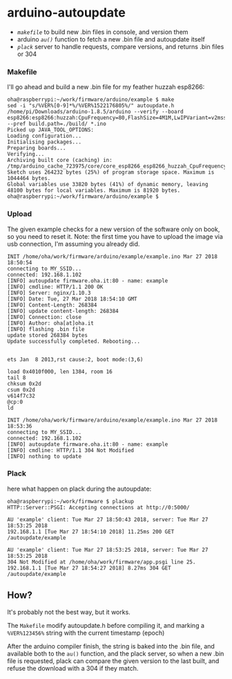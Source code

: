 # arduino-autoupdate

* *`makefile`* to build new .bin files in console, and version them
* arduino *`au()`* function to fetch a new .bin file and autoupdate itself
* *`plack`* server to handle requests, compare versions, and returns .bin files or 304

### Makefile

I'll go ahead and build a new .bin file for my feather huzzah esp8266:

```
oha@raspberrypi:~/work/firmware/arduino/example $ make
sed -i "s/%VER%[0-9]*%/%VER%1522176805%/" autoupdate.h
/home/pi/Downloads/arduino-1.8.5/arduino --verify --board esp8266:esp8266:huzzah:CpuFrequency=80,FlashSize=4M1M,LwIPVariant=v2mss536,FlashErase=none,UploadSpeed=115200 --pref build.path=./build/ *.ino
Picked up JAVA_TOOL_OPTIONS:
Loading configuration...
Initialising packages...
Preparing boards...
Verifying...
Archiving built core (caching) in: /tmp/arduino_cache_723975/core/core_esp8266_esp8266_huzzah_CpuFrequency_80,FlashSize_4M1M,LwIPVariant_v2mss536,Debug_Disabled,DebugLevel_None____,FlashErase_none,UploadSpeed_115200_280111de7025b2af083c77835ebbed26.a
Sketch uses 264232 bytes (25%) of program storage space. Maximum is 1044464 bytes.
Global variables use 33820 bytes (41%) of dynamic memory, leaving 48100 bytes for local variables. Maximum is 81920 bytes.
oha@raspberrypi:~/work/firmware/arduino/example $
```

### Upload

The given example checks for a new version of the software only on book, so you need to reset it. Note: the first time you have to upload the image via usb connection, I'm assuming you already did.


```
INIT /home/oha/work/firmware/arduino/example/example.ino Mar 27 2018 18:50:54
connecting to MY_SSID...
connected: 192.168.1.102
[INFO] autoupdate firmware.oha.it:80 - name: example
[INFO] cmdline: HTTP/1.1 200 OK
[INFO] Server: nginx/1.10.3
[INFO] Date: Tue, 27 Mar 2018 18:54:10 GMT
[INFO] Content-Length: 268384
[INFO] update content-length: 268384
[INFO] Connection: close
[INFO] Author: oha[at]oha.it
[INFO] flashing .bin file
update stored 268384 bytes
Update successfully completed. Rebooting...


ets Jan  8 2013,rst cause:2, boot mode:(3,6)

load 0x4010f000, len 1384, room 16 
tail 8
chksum 0x2d
csum 0x2d
v614f7c32
@cp:0
ld

INIT /home/oha/work/firmware/arduino/example/example.ino Mar 27 2018 18:53:36
connecting to MY_SSID...
connected: 192.168.1.102
[INFO] autoupdate firmware.oha.it:80 - name: example
[INFO] cmdline: HTTP/1.1 304 Not Modified
[INFO] nothing to update
```

### Plack

here what happen on plack during the autoupdate:

```
oha@raspberrypi:~/work/firmware $ plackup
HTTP::Server::PSGI: Accepting connections at http://0:5000/

AU 'example' client: Tue Mar 27 18:50:43 2018, server: Tue Mar 27 18:53:25 2018
192.168.1.1 [Tue Mar 27 18:54:10 2018] 11.25ms 200 GET /autoupdate/example

AU 'example' client: Tue Mar 27 18:53:25 2018, server: Tue Mar 27 18:53:25 2018
304 Not Modified at /home/oha/work/firmware/app.psgi line 25.
192.168.1.1 [Tue Mar 27 18:54:27 2018] 8.27ms 304 GET /autoupdate/example
```

## How?

It's probably not the best way, but it works.

The `Makefile` modify autoupdate.h before compiling it, and marking a `%VER%123456%` string with the current timestamp (epoch)

After the arduino compiler finish, the string is baked into the .bin file, and available both to the `au()` function, and the plack server, so when a new .bin file is requested, plack can compare the given version to the last built, and refuse the download with a 304 if they match.

